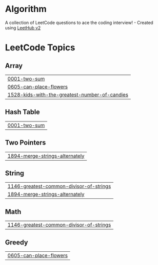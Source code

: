 # Algorithm
A collection of LeetCode questions to ace the coding interview! - Created using [LeetHub v2](https://github.com/arunbhardwaj/LeetHub-2.0)

<!---LeetCode Topics Start-->
# LeetCode Topics
## Array
|  |
| ------- |
| [0001-two-sum](https://github.com/daylikezero/Algorithm/tree/master/0001-two-sum) |
| [0605-can-place-flowers](https://github.com/daylikezero/LeetCode/tree/master/0605-can-place-flowers) |
| [1528-kids-with-the-greatest-number-of-candies](https://github.com/daylikezero/LeetCode/tree/master/1528-kids-with-the-greatest-number-of-candies) |
## Hash Table
|  |
| ------- |
| [0001-two-sum](https://github.com/daylikezero/Algorithm/tree/master/0001-two-sum) |
## Two Pointers
|  |
| ------- |
| [1894-merge-strings-alternately](https://github.com/daylikezero/Algorithm/tree/master/1894-merge-strings-alternately) |
## String
|  |
| ------- |
| [1146-greatest-common-divisor-of-strings](https://github.com/daylikezero/Algorithm/tree/master/1146-greatest-common-divisor-of-strings) |
| [1894-merge-strings-alternately](https://github.com/daylikezero/Algorithm/tree/master/1894-merge-strings-alternately) |
## Math
|  |
| ------- |
| [1146-greatest-common-divisor-of-strings](https://github.com/daylikezero/Algorithm/tree/master/1146-greatest-common-divisor-of-strings) |
## Greedy
|  |
| ------- |
| [0605-can-place-flowers](https://github.com/daylikezero/LeetCode/tree/master/0605-can-place-flowers) |
<!---LeetCode Topics End-->